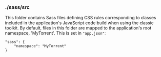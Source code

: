 ### ./sass/src

This folder contains Sass files defining CSS rules corresponding to classes
included in the application's JavaScript code build when using the classic toolkit.
By default, files in this folder are mapped to the application's root namespace, 'MyTorrent'.
This is set in `"app.json"`:

    "sass": {
        "namespace": "MyTorrent"
    }